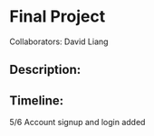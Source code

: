 Final Project
======
Collaborators: David Liang

Description:
------


Timeline:
------
5/6 Account signup and login added
